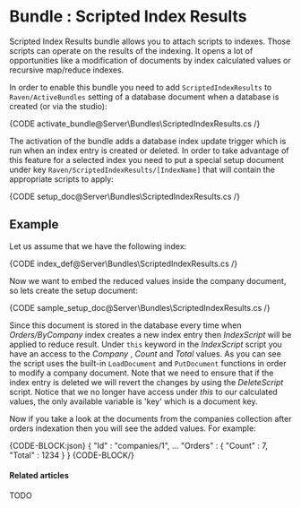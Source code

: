 # Bundle : Scripted Index Results

Scripted Index Results bundle allows you to attach scripts to indexes. Those scripts can operate on the results of the indexing. It opens a lot of opportunities like a modification
of documents by index calculated values or recursive map/reduce indexes.

In order to enable this bundle you need to add `ScriptedIndexResults` to `Raven/ActiveBundles` setting of a database document when a database is created (or via the studio):

{CODE activate_bundle@Server\Bundles\ScriptedIndexResults.cs /}

The activation of the bundle adds a database index update trigger which is run when an index entry is created or deleted. In order to take advantage of this feature for a selected index
you need to put a special setup document under key `Raven/ScriptedIndexResults/[IndexName]` that will contain the appropriate scripts to apply:

{CODE setup_doc@Server\Bundles\ScriptedIndexResults.cs /}

## Example

Let us assume that we have the following index:

{CODE index_def@Server\Bundles\ScriptedIndexResults.cs /}

Now we want to embed the reduced values inside the company document, so lets create the setup document:

{CODE sample_setup_doc@Server\Bundles\ScriptedIndexResults.cs /}

Since this document is stored in the database every time when _Orders/ByCompany_ index creates a new index entry then _IndexScript_ will be applied to reduce result. Under
`this` keyword in the _IndexScript_ script you have an access to the _Company_ , _Count_ and _Total_ values.  As you can see the script uses the built-in `LoadDocument` and `PutDocument` functions
in order to modify a company document. Note that we need to ensure that if the index entry is deleted we will revert the changes by using the _DeleteScript_ script. Notice that we no longer have access under _this_ to our calculated values, the only available variable is 'key' which is a document key.

Now if you take a look at the documents from the companies collection after orders indexation then you will see the added values. For example:

{CODE-BLOCK:json}
{ 
	"Id" : "companies/1", 
	...
	"Orders" : {
		"Count" : 7,
		"Total" : 1234
	}
}
{CODE-BLOCK/}

#### Related articles

TODO